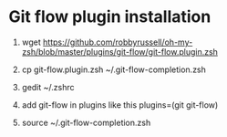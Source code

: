 # Git flow plugin installation

1) wget https://github.com/robbyrussell/oh-my-zsh/blob/master/plugins/git-flow/git-flow.plugin.zsh

2) cp git-flow.plugin.zsh ~/.git-flow-completion.zsh

3) gedit ~/.zshrc
    
4) add git-flow in plugins like this plugins=(git git-flow)

5) source ~/.git-flow-completion.zsh

 
